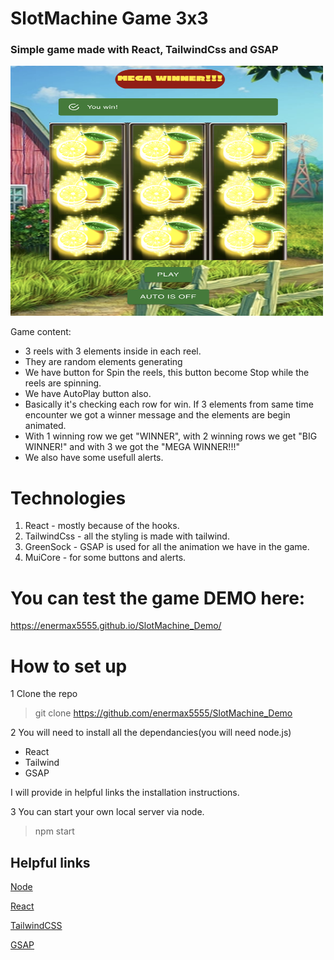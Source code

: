 # SlotMachine Game 3x3
### Simple game made with React, TailwindCss and GSAP
<img src='ReadmeIMG.png' height='400' width='500' alt='Overview Image'></img>

Game content:
- 3 reels with 3 elements inside in each reel.
- They are random elements generating
- We have button for Spin the reels, this button become Stop while the reels are spinning.
- We have AutoPlay button also.
- Basically it's checking each row for win. If 3 elements from same time encounter we got a winner message and the elements are begin animated.
- With 1 winning row we get "WINNER", with 2 winning rows we get "BIG WINNER!" and with 3 we got the "MEGA WINNER!!!"
- We also have some usefull alerts.

# Technologies

1. React - mostly because of the hooks.
2. TailwindCss - all the styling is made with tailwind.
3. GreenSock - GSAP is used for all the animation we have in the game.
4. MuiCore - for some buttons and alerts.

# You can test the game DEMO here:
https://enermax5555.github.io/SlotMachine_Demo/

# How to set up

1 Clone the repo
>git clone https://github.com/enermax5555/SlotMachine_Demo

2 You will need to install all the dependancies(you will need node.js)
- React
- Tailwind
- GSAP
  
I will provide in helpful links the installation instructions.

3 You can start your own local server via node.
>npm start

## Helpful links

[Node](nodejs.org)

[React](https://legacy.reactjs.org/docs/getting-started.html)

[TailwindCSS](https://tailwindcss.com/docs/installation)

[GSAP](https://greensock.com/docs/v3/Installation)